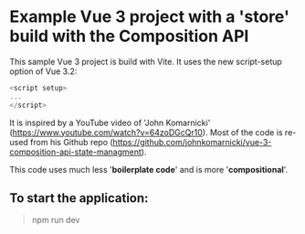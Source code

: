 # Example Vue 3 project with a 'store' build with the Composition API

This sample Vue 3 project is build with Vite. It uses the new script-setup option of Vue 3.2:

```js
<script setup>
...
</script>
```

It is inspired by a YouTube video of 'John Komarnicki' (https://www.youtube.com/watch?v=64zoDGcQr10). Most of the code is re-used
 from his Github repo (https://github.com/johnkomarnicki/vue-3-composition-api-state-managment).
 
This code uses much less '**boilerplate code**' and is more '**compositional**'.

## To start the application:
> npm run dev

